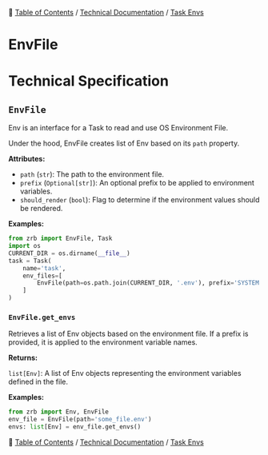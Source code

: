 🔖 [Table of Contents](../../README.md) / [Technical Documentation](../README.md) / [Task Envs](README.md)

# EnvFile

# Technical Specification

<!--start-doc-->
## `EnvFile`

Env is an interface for a Task to read and use OS Environment File.

Under the hood, EnvFile creates list of Env based on its `path` property.

__Attributes:__

- `path` (`str`): The path to the environment file.
- `prefix` (`Optional[str]`): An optional prefix to be applied to environment variables.
- `should_render` (`bool`): Flag to determine if the environment values should be rendered.

__Examples:__

```python
from zrb import EnvFile, Task
import os
CURRENT_DIR = os.dirname(__file__)
task = Task(
    name='task',
    env_files=[
        EnvFile(path=os.path.join(CURRENT_DIR, '.env'), prefix='SYSTEM')
    ]
)
```


### `EnvFile.get_envs`

Retrieves a list of Env objects based on the environment file. If a prefix is provided, it is
applied to the environment variable names.

__Returns:__

`list[Env]`: A list of Env objects representing the environment variables defined in the file.

__Examples:__

```python
from zrb import Env, EnvFile
env_file = EnvFile(path='some_file.env')
envs: list[Env] = env_file.get_envs()
```


<!--end-doc-->

🔖 [Table of Contents](../../README.md) / [Technical Documentation](../README.md) / [Task Envs](README.md)
